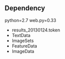 

## Dependency
python=2.7
web.py=0.33


+ results_20130124.token
+ TextData
+ ImageSets
+ FeatureData
+ ImageData

